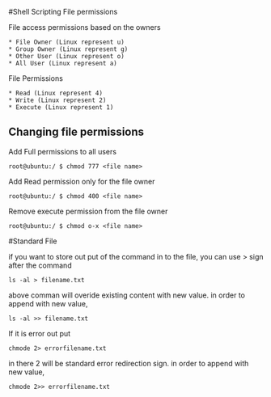 #Shell Scripting File permissions

File access permissions based on the owners
    
    * File Owner (Linux represent u)
    * Group Owner (Linux represent g)
    * Other User (Linux represent o)
    * All User (Linux represent a)
 
 File Permissions
 
    * Read (Linux represent 4)
    * Write (Linux represent 2)
    * Execute (Linux represent 1)

## Changing file permissions
   
Add Full permissions to all users

    root@ubuntu:/ $ chmod 777 <file name>

Add Read permission only for the file owner

    root@ubuntu:/ $ chmod 400 <file name>


Remove execute permission  from the file owner

    root@ubuntu:/ $ chmod o-x <file name>
    

#Standard File

if you want to store out put of the command in to the file, you can use  > sign after the command
    
    ls -al > filename.txt

above comman will overide existing content with new value. in order to append with new value,

    ls -al >> filename.txt

If it is error out put 
    
    chmode 2> errorfilename.txt

in there 2 will be standard error redirection sign. in order to append with new value,
    
    chmode 2>> errorfilename.txt